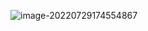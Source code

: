 
![image-20220729174554867](https://img.zcool.cn/community/011b0f5fba513211013ee04dcf0d5f.jpg@1280w_1l_2o_100sh.jpg)

